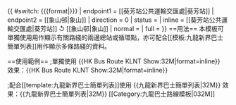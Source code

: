 {{ #switch: {{{format|}}}
  | endpoint1 = [[葵芳站公共運輸交匯處|葵芳站]]
  | endpoint2 = [[象山邨|象山]]
  | direction = 0
  | status =
  | inline = [[葵芳站公共運輸交匯處|葵芳站]] ↺ [[象山邨|象山]]
  | normal =
  | full =
}}<noinclude>
==用法==
本模板可單獨使用用作顯示有關路綫的兩邊總站或循環點，亦可配合[[模板:九龍新界巴士簡單列表]]用作顯示多條路綫的資料。

==使用範例==
;單獨使用
<nowiki>{{HK Bus Route KLNT Show:32M|format=inline}}</nowiki><br>
效果：{{HK Bus Route KLNT Show:32M|format=inline}}

;配合[[template:九龍新界巴士簡單列表]]使用
<nowiki>{{九龍新界巴士簡單列表|32M}}</nowiki>
效果：{{九龍新界巴士簡單列表|32M}}
[[Category:九龍巴士路線模板|032M]]</noinclude>